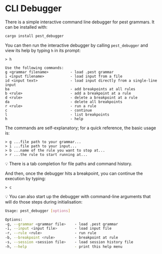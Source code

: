 # CLI Debugger

There is a simple interactive command line debugger for pest grammars. It can be installed with:

```sh
cargo install pest_debugger
```

You can then run the interactive debugger by calling `pest_debugger` and view its help by typing `h` in its prompt:

```
> h

Use the following commands:
g <grammar filename>          - load .pest grammar
i <input filename>            - load input from a file
id <input text>               - load input directly from a single-line input
ba                            - add breakpoints at all rules
b <rule>                      - add a breakpoint at a rule
d <rule>                      - delete a breakpoint at a rule
da                            - delete all breakpoints
r <rule>                      - run a rule
c                             - continue
l                             - list breakpoints
h                             - help
```

The commands are self-explanatory; for a quick reference, the basic usage is:
```
> g ...file path to your grammar...
> i ...file path to your input...
> b ...name of the rule you want to stop at...
> r ...the rule to start running at...
```

:bulb: There is a tab completion for file paths and command history.

And then, once the debugger hits a breakpoint, you can continue the execution by typing:
```
> c
```

:bulb: You can also start up the debugger with command-line arguments that will do those steps during initialisation:

```sh
Usage: pest_debugger [options]

Options:
-g, --grammar <grammar file>    - load .pest grammar
-i, --input <input file>        - load input file
-r, --rule <rule>               - run rule
-b, --breakpoint <rule>         - breakpoint at rule
-s, --session <session file>    - load session history file
-h, --help                      - print this help menu
```
